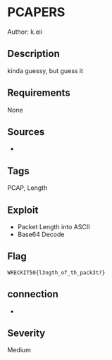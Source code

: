 # PCAPERS

Author: k.eii

## Description

kinda guessy, but guess it

## Requirements

None

## Sources

-

## Tags

PCAP, Length

## Exploit

- Packet Length into ASCII
- Base64 Decode

## Flag

```
WRECKIT50{l3ngth_of_th_pack3t?}
```
## connection

-

## Severity
Medium
